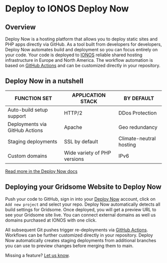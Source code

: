 # Deploy to IONOS Deploy Now

## Overview

Deploy Now is a hosting platform that allows you to deploy static sites and PHP apps directly via GitHub. As a tool built from developers for developers, Deploy Now automates build and deployment so you can focus entirely on your code. Your code is deployed to [IONOS](https://www.ionos.com/) reliable shared hosting infrastructure in Europe and North America. The workflow automation is based on [GitHub Actions](https://github.com/features/actions) and can be customized directly in your repository.

## Deploy Now in a nutshell

| FUNCTION SET                   | APPLICATION STACK            | BY DEFAULT              |
| ------------------------------ | ---------------------------- | ----------------------- |
| Auto-build setup support       | HTTP/2                       | DDos Protection         |
| Deployments via GitHub Actions | Apache                       | Geo redundancy          |
| Staging deployments            | SSL by default               | Climate-neutral hosting |
| Custom domains                 | Wide variety of PHP versions | IPv6                    |

[Read more in the Deploy Now docs](https://docs.ionos.space/)

## Deploying your Gridsome Website to Deploy Now

Push your code to GitHub, sign in into your [Deploy Now](https://ionos.space/) account, click on `Add new project` and select your repo. Deploy Now automatically detects all build settings for Gridsome. Once deployed, you will get a preview URL to see your Gridsome site live. You can connect external domains as well us domains purchased at IONOS with one click.

All subsequent Git pushes trigger re-deployments via [GitHub Actions](https://github.com/features/actions). Workflows can be further customized directly in your repository. Deploy Now automatically creates staging deployments from additional branches you can use to preview changes before merging them to main.

Missing a feature? [Let us know](https://github.com/ionos-deploy-now/ionos-deploy-now/issues/new/choose).
